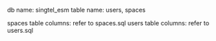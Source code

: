 db name: singtel_esm
table name: users, spaces

spaces table columns: refer to spaces.sql
users table columns: refer to users.sql